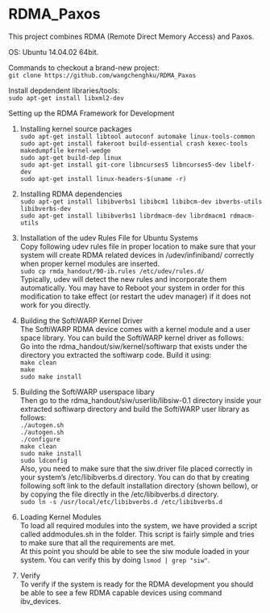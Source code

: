 # RDMA_Paxos

This project combines RDMA (Remote Direct Memory Access) and Paxos.  

OS: Ubuntu 14.04.02 64bit.  

Commands to checkout a brand-new project:  
`git clone https://github.com/wangchenghku/RDMA_Paxos` 

Install depdendent libraries/tools:  
`sudo apt-get install libxml2-dev`  
  
  
Setting up the RDMA Framework for Development  
1. Installing kernel source packages  
`sudo apt-get install libtool autoconf automake linux-tools-common`  
`sudo apt-get install fakeroot build-essential crash kexec-tools makedumpfile kernel-wedge`  
`sudo apt-get build-dep linux`  
`sudo apt-get install git-core libncurses5 libncurses5-dev libelf-dev`  
`sudo apt-get install linux-headers-$(uname -r)`  
  
2. Installing RDMA dependencies  
`sudo apt-get install libibverbs1 libibcm1 libibcm-dev ibverbs-utils libibverbs-dev`  
`sudo apt-get install libibverbs1 librdmacm-dev librdmacm1 rdmacm-utils`  
  
3. Installation of the udev Rules File for Ubuntu Systems  
Copy following udev rules file in proper location to make sure that your system will create RDMA related devices in /udev/infiniband/ correctly when proper kernel modules are inserted.  
`sudo cp rmda_handout/90-ib.rules /etc/udev/rules.d/`  
Typically, udev will detect the new rules and incorporate them automatically. You may have to Reboot your system in order for this modification to take effect (or restart the udev manager) if it does not work for you directly.  
  
4. Building the SoftiWARP Kernel Driver  
The SoftiWARP RDMA device comes with a kernel module and a user space library. You can build the SoftiWARP kernel driver as follows:  
Go into the rdma_handout/siw/kernel/softiwarp that exists under the directory you extracted the softiwarp code. Build it using:  
`make clean`  
`make`  
`sudo make install`  

5. Building the SoftiWARP userspace libary  
Then go to the rdma_handout/siw/userlib/libsiw-0.1 directory inside your extracted softiwarp directory and build the SoftiWARP user library as follows:  
`./autogen.sh`  
`./autogen.sh`  
`./configure`  
`make clean`  
`sudo make install`  
`sudo ldconfig`  
Also, you need to make sure that the siw.driver file placed correctly in your system’s /etc/libibverbs.d directory. You can do that by creating following soft link to the default installation directory (shown bellow), or by copying the file directly in the /etc/libibverbs.d directory.  
`sudo ln -s /usr/local/etc/libibverbs.d /etc/libibverbs.d`  

6. Loading Kernel Modules  
To load all required modules into the system, we have provided a script called addmodules.sh in the folder. This script is fairly simple and tries to make sure that all the requirements are met.  
At this point you should be able to see the siw module loaded in your system. You can verify this by doing `lsmod | grep "siw"`.

7. Verify  
To verify if the system is ready for the RDMA development you should be able to see a few RDMA capable devices using command ibv_devices.  
